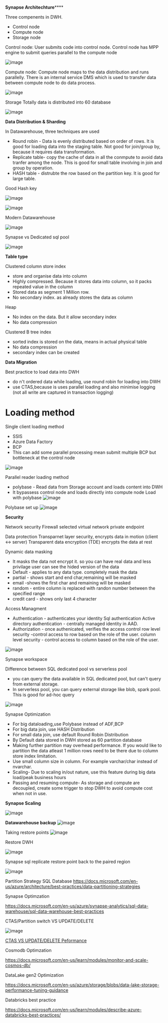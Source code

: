 **Synapse Architechture******

Three compenents in DWH.
* Control node
* Compute node
* Storage node

Control node:
  User submits code into control node. 
  Control node has MPP engine to submit queries parallel to the compute node
  
![image](https://user-images.githubusercontent.com/38088886/110204586-a46adf80-7e6b-11eb-89b7-220cc4de9da9.png)

Compute node:
 Compute node maps to the data distribution and runs parallelly.
 There is an internal service DMS which is used to transfer data between compute node to do data process.

![image](https://user-images.githubusercontent.com/38088886/110204644-0d525780-7e6c-11eb-9bfb-eb667c98e6a6.png)


Storage
 Totally data is distributed into 60 database
 
![image](https://user-images.githubusercontent.com/38088886/110204790-e8aaaf80-7e6c-11eb-9cc1-39e8b4852a3a.png)

**Data Distribution & Sharding**

In Datawarehouse, three techniques are used
* Round robin - Data is evenly distributed based on order of rows. It is good for loading data into the staging table. Not good for join/group by, because it requires data transformation.
* Replicate table- copy the cache of data in all the conmpute to avoid data tranfer among the node. This is good for small table involving in join and group by operation.
* HASH table - distrubte the row based on the partition key. It is good for large table.

Good Hash key

![image](https://user-images.githubusercontent.com/38088886/110205297-24df0f80-7e6f-11eb-9cdf-3d51083525b9.png)

![image](https://user-images.githubusercontent.com/38088886/110205307-32949500-7e6f-11eb-9544-144be910b8a0.png)


Modern Datawarehouse

![image](https://user-images.githubusercontent.com/38088886/109928775-b6a71b00-7cbd-11eb-9992-03083ed24afe.png)

Synapse vs Dedicated sql pool

![image](https://user-images.githubusercontent.com/38088886/110075741-32b36880-7d7b-11eb-8ee3-dbf351445dc6.png)

**Table type**

Clustered column store index
* store and organise data into column
* Highly compressed. Because it stores data into column, so it packs repeated value in the column
* Stored data as segment 1 Million row.
* No secondary index. as already stores the data as column

Heap
* No index on the data. But it allow secondary index
* No data compression

Clustered B tree index
* sorted index is stored on the data, means in actual physical table
* No data compression
* secondary index can be created

**Data Migration**

Best practice to load data into DWH
* do n't ordered data while loading, use round robin for loading into DWH
* use CTAS,because is uses parallel loading and also minimise logging (not all write are captured in transaction logging)

Loading method
=================

Single client loading method
 * SSIS
 * Azure Data Factory
 * BCP
 * This can add some parallel processing mean submit multiple BCP but bottleneck at the control node

![image](https://user-images.githubusercontent.com/38088886/110206985-f8c88c00-7e78-11eb-9a36-c8c1e0f99e5b.png)


Parallel reader loading method
* polybase - Read data from Storage account and loads content into DWH
* It bypassess control node and loads directly into compute node
Load with polybase
![image](https://user-images.githubusercontent.com/38088886/110207001-07af3e80-7e79-11eb-8301-c6b76b8a0a1f.png)

Polybase set up
![image](https://user-images.githubusercontent.com/38088886/110207139-7391a700-7e79-11eb-8d1f-b2e6260e1f22.png)


**Security**

Network security
 Firewall
 selected virtual network
 private endpoint

Data protection
 Transparnet layer security, encrypts data in motion (client <-> server)
 Transparent data encryption (TDE) encrypts the data at rest
 
Dynamic data masking
 * It masks the data not encrypt it. so you can have real data and less privilage user can see the hided version of the data
 * Default - applies to any data type. completely mask the data
 * partial - shows start and end char,remaining will be masked
 * email -shows the first char and remaining will be masked
 * random - entire column is replaced with randon number between the specified range
 * credit card - shows only last 4 character

Access Managment
 * Authentication - authenticates your identity
    Sql authentication
    Active directory authentication - centrally managed identity in AAD.
 * Authorization - once authenicated, verifies the access control
    row level security -control access to row based on the role of the user.
    column level security - control access to column based on the role of the user.


![image](https://user-images.githubusercontent.com/38088886/110212644-4ef6f880-7e94-11eb-86ed-c2faac6b453e.png)


Synapse workspace

Difference between SQL dedicated pool vs serverless pool
* you can query the data available in SQL dedicated pool, but can't query from external storage.
* In serverless pool, you can query external storage like blob, spark pool. This is good for ad-hoc query

![image](https://user-images.githubusercontent.com/38088886/110197960-d61d7f80-7e46-11eb-99fd-e7b9bca4cd13.png)




Synapse Optimization

* For big dataloading,use Polybase instead of ADF,BCP
* For big data join, use HASH Distribution
* For small data join, use default Round Robin Distribution
* By Default data stored in DWH stored as 60 partition database
* Making further partition may overhead performance. If you would like to partition the data atleast 1 million rows need to be there due to column store index limitation.
* Use small column size in column. For example varchar/char instead of nvarchar.
* Scaling- Due to scaling in/out nature, use this feature during big data load/peak business hours
* Passing and resuming compute- As storage and compute are decoupled, create some trigger to stop DWH to avoid compute cost when not in use.


**Synapse Scaling**

![image](https://user-images.githubusercontent.com/38088886/111022209-4a1cd200-83c9-11eb-885a-fc2c1ee41fce.png)


**Datawarehouse backup**
![image](https://user-images.githubusercontent.com/38088886/111027898-00dd7a00-83eb-11eb-886a-113f2654d127.png)

Taking restore points
![image](https://user-images.githubusercontent.com/38088886/111027929-2ff3eb80-83eb-11eb-91f2-f1421a1e7595.png)

Restore DWH

![image](https://user-images.githubusercontent.com/38088886/111027943-4732d900-83eb-11eb-9e48-b81d6083d4be.png)


Synapse sql replicate restore point back to the paired region

![image](https://user-images.githubusercontent.com/38088886/111028045-ef48a200-83eb-11eb-8cb0-5b305499cc3d.png)


Partition Strategy
SQL Database
https://docs.microsoft.com/en-us/azure/architecture/best-practices/data-partitioning-strategies

Synapse Optimzation

https://docs.microsoft.com/en-us/azure/synapse-analytics/sql-data-warehouse/sql-data-warehouse-best-practices

CTAS/Partition switch VS UPDATE/DELETE

![image](https://user-images.githubusercontent.com/38088886/111257089-6e1f2400-8612-11eb-93a1-3ee0e04dccdb.png)

[CTAS VS UPDATE/DELETE Peformance](https://docs.microsoft.com/en-gb/archive/blogs/apsblog/azure-sql-dw-performance-ctaspartition-switching-vs-updatedelete)

Cosmodb Optimzation

https://docs.microsoft.com/en-us/learn/modules/monitor-and-scale-cosmos-db/

DataLake gen2 Optimization

https://docs.microsoft.com/en-us/azure/storage/blobs/data-lake-storage-performance-tuning-guidance

Databricks best practice

https://docs.microsoft.com/en-us/learn/modules/describe-azure-databricks-best-practices/


